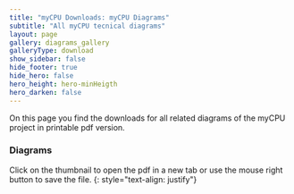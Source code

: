 ```yaml
---
title: "myCPU Downloads: myCPU Diagrams"
subtitle: "All myCPU tecnical diagrams"
layout: page
gallery: diagrams_gallery
galleryType: download
show_sidebar: false
hide_footer: true
hide_hero: false
hero_height: hero-minHeigth
hero_darken: false
---
```


On this page you find the downloads for all related diagrams of the myCPU project in printable pdf version. 

### Diagrams    

Click on the thumbnail to open the pdf in a new tab or use the mouse right button to save the file.
{: style="text-align: justify"}